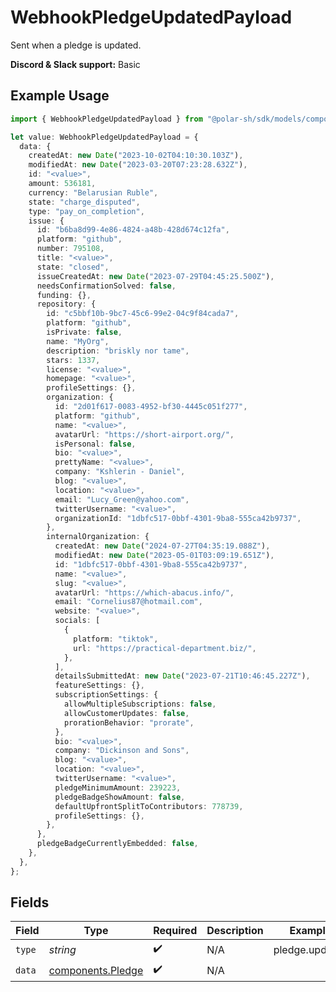# WebhookPledgeUpdatedPayload

Sent when a pledge is updated.

**Discord & Slack support:** Basic

## Example Usage

```typescript
import { WebhookPledgeUpdatedPayload } from "@polar-sh/sdk/models/components/webhookpledgeupdatedpayload.js";

let value: WebhookPledgeUpdatedPayload = {
  data: {
    createdAt: new Date("2023-10-02T04:10:30.103Z"),
    modifiedAt: new Date("2023-03-20T07:23:28.632Z"),
    id: "<value>",
    amount: 536181,
    currency: "Belarusian Ruble",
    state: "charge_disputed",
    type: "pay_on_completion",
    issue: {
      id: "b6ba8d99-4e86-4824-a48b-428d674c12fa",
      platform: "github",
      number: 795108,
      title: "<value>",
      state: "closed",
      issueCreatedAt: new Date("2023-07-29T04:45:25.500Z"),
      needsConfirmationSolved: false,
      funding: {},
      repository: {
        id: "c5bbf10b-9bc7-45c6-99e2-04c9f84cada7",
        platform: "github",
        isPrivate: false,
        name: "MyOrg",
        description: "briskly nor tame",
        stars: 1337,
        license: "<value>",
        homepage: "<value>",
        profileSettings: {},
        organization: {
          id: "2d01f617-0083-4952-bf30-4445c051f277",
          platform: "github",
          name: "<value>",
          avatarUrl: "https://short-airport.org/",
          isPersonal: false,
          bio: "<value>",
          prettyName: "<value>",
          company: "Kshlerin - Daniel",
          blog: "<value>",
          location: "<value>",
          email: "Lucy_Green@yahoo.com",
          twitterUsername: "<value>",
          organizationId: "1dbfc517-0bbf-4301-9ba8-555ca42b9737",
        },
        internalOrganization: {
          createdAt: new Date("2024-07-27T04:35:19.088Z"),
          modifiedAt: new Date("2023-05-01T03:09:19.651Z"),
          id: "1dbfc517-0bbf-4301-9ba8-555ca42b9737",
          name: "<value>",
          slug: "<value>",
          avatarUrl: "https://which-abacus.info/",
          email: "Cornelius87@hotmail.com",
          website: "<value>",
          socials: [
            {
              platform: "tiktok",
              url: "https://practical-department.biz/",
            },
          ],
          detailsSubmittedAt: new Date("2023-07-21T10:46:45.227Z"),
          featureSettings: {},
          subscriptionSettings: {
            allowMultipleSubscriptions: false,
            allowCustomerUpdates: false,
            prorationBehavior: "prorate",
          },
          bio: "<value>",
          company: "Dickinson and Sons",
          blog: "<value>",
          location: "<value>",
          twitterUsername: "<value>",
          pledgeMinimumAmount: 239223,
          pledgeBadgeShowAmount: false,
          defaultUpfrontSplitToContributors: 778739,
          profileSettings: {},
        },
      },
      pledgeBadgeCurrentlyEmbedded: false,
    },
  },
};
```

## Fields

| Field                                                  | Type                                                   | Required                                               | Description                                            | Example                                                |
| ------------------------------------------------------ | ------------------------------------------------------ | ------------------------------------------------------ | ------------------------------------------------------ | ------------------------------------------------------ |
| `type`                                                 | *string*                                               | :heavy_check_mark:                                     | N/A                                                    | pledge.updated                                         |
| `data`                                                 | [components.Pledge](../../models/components/pledge.md) | :heavy_check_mark:                                     | N/A                                                    |                                                        |